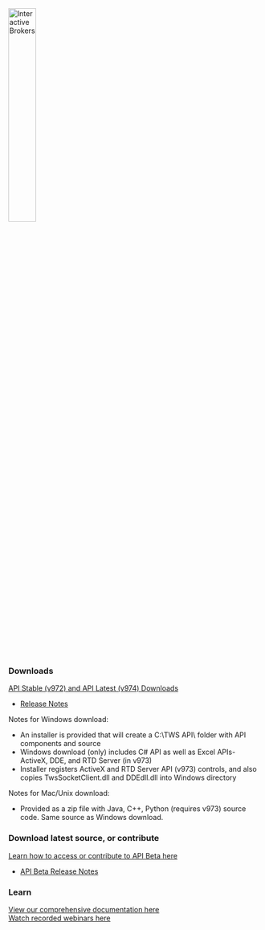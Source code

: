 <a href="http://www.interactivebrokers.com/en/main.php" target="_self">
  <img src="https://www.interactivebrokers.com/images/2015/template/logo-ib-ibkr-txtblk.svg" alt="Interactive Brokers" border="0" width="33%"/>
</a>

### Downloads
[API Stable (v972) and API Latest (v974) Downloads](http://interactivebrokers.github.io/)    
 - [Release Notes](https://www.interactivebrokers.com/en/index.php?f=24356)

Notes for Windows download: 
 - An installer is provided that will create a C:\TWS API\ folder with API components and source
 - Windows download (only) includes C# API as well as Excel APIs- ActiveX, DDE, and RTD Server (in v973)
 - Installer registers ActiveX and RTD Server API (v973) controls, and also copies TwsSocketClient.dll and DDEdll.dll into Windows directory

Notes for Mac/Unix download: 
 - Provided as a zip file with Java, C++, Python (requires v973) source code. Same source as Windows download.
 

### Download latest source, or contribute
[Learn how to access or contribute to API Beta here](http://interactivebrokers.github.io/api_software_contribute.html)  
 - [API Beta Release Notes](https://www.interactivebrokers.com/en/index.php?f=5061&nhf=T)

### Learn
[View our comprehensive documentation here](http://interactivebrokers.github.io/tws-api/) <br>
[Watch recorded webinars here](https://www.interactivebrokers.com/en/index.php?f=1350&t=recorded&q=API&p=1)

